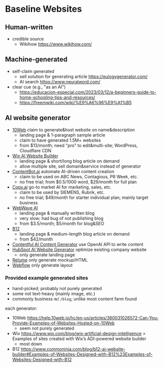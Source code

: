 # Baseline Websites

## Human-written

- credible source
    - Wikihow <https://www.wikihow.com/>

## Machine-generated

- self-claim generated
    - sell solution for generating article <https://eulogygenerator.com/>
    - AI search <https://www.neuralword.com/>
- clear cue (e.g., "as an AI")
    - <https://educacion-especial.com/2023/03/12/a-beginners-guide-to-home-schooling-tips-and-resources/>
    - <https://freemwiki.com/wiki/%E9%A6%96%E9%A1%B5>

## AI website generator

- [10Web](https://10web.io/) claim to generate&host website on
    name&description
    - landing page & 1-paragraph sample article
    - claim to have generated 1.5M+ websites
    - from \$13/month; need "pro" to edit&multi-site; WordPress,
        Cloudflare CDN
- [Wix AI Website Builder](https://www.wix.com/ai-website-builder)
    - landing page & short/long blog article on demand
    - allow multiple site, sell domain&service instead of generator
- [ContentBot.ai](https://contentbot.ai/) automate AI-driven content creation
    - claim to be used on ABC News, Contagious, PR Week, etc.
    - no free trial; from \$0.5/1000 word, \$29/month for full plan
- [Copy.ai](https://www.copy.ai/) go-to market AI for marketing, sales, etc.
    - claim to be used by SIEMENS, Rubrik, etc.
    - no free trial; \$49/month for starter individual plan;
        mainly target business
- [WebWave AI](https://webwave.me/ai-website-builder)
    - landing page & manually written blog
    - very slow; had bug of not publishing blog
    - from \$3.5/month; \$5/month for blog&SEO
- [B12](https://www.b12.io/)
    - landing page & medium-length blog article on demand
    - from \$42/month
- [Contentful AI Content
    Generator](https://www.contentful.com/marketplace/ai-content-generator/)
    use OpenAI API to write content
- [HubSpot AI Website Generator](https://www.hubspot.com/products/cms/ai-website-generator) optimize existing company website
    - only generate landing page
- [Relume](https://www.relume.io/) only generate mockup/HTML
- [Webflow](https://webflow.com/) only generate layout

### Provided example generated sites

- hand-picked; probably not purely generated
- some not text-heavy (mainly image, etc.)
- commonly business w/ `/blog`; unlike most content farm found

each generator:

- 10Web
    <https://help.10web.io/hc/en-us/articles/360031026572-Can-You-Provide-Examples-of-Websites-Hosted-on-10Web>
    - seem not purely generated
- Wix <https://www.wix.com/blog/wix-artificial-design-intelligence> \>
    Examples of sites created with Wix’s ADI-powered website builder
    - most down
- B12
    <https://www.commoninja.com/blog/b12-ai-website-builder#Examples-of-Websites-Designed-with-B12%23Examples-of-Websites-Designed-with-B12>
